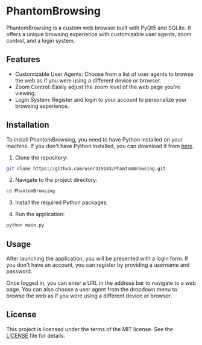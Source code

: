# PhantomBrowsing

PhantomBrowsing is a custom web browser built with PyQt5 and SQLite. It offers a unique browsing experience with customizable user agents, zoom control, and a login system.

## Features

- Customizable User Agents: Choose from a list of user agents to browse the web as if you were using a different device or browser.
- Zoom Control: Easily adjust the zoom level of the web page you're viewing.
- Login System: Register and login to your account to personalize your browsing experience.

## Installation

To install PhantomBrowsing, you need to have Python installed on your machine. If you don't have Python installed, you can download it from [here](https://www.python.org/downloads/).

1. Clone the repository:
```sh
git clone https://github.com/user319183/PhantomBrowsing.git
```
2. Navigate to the project directory:
```sh
cd PhantomBrowsing
```
3. Install the required Python packages:

4. Run the application:
```sh
python main.py
```

## Usage

After launching the application, you will be presented with a login form. If you don't have an account, you can register by providing a username and password.

Once logged in, you can enter a URL in the address bar to navigate to a web page. You can also choose a user agent from the dropdown menu to browse the web as if you were using a different device or browser.

## License

This project is licensed under the terms of the MIT license. See the [LICENSE](LICENSE) file for details.

